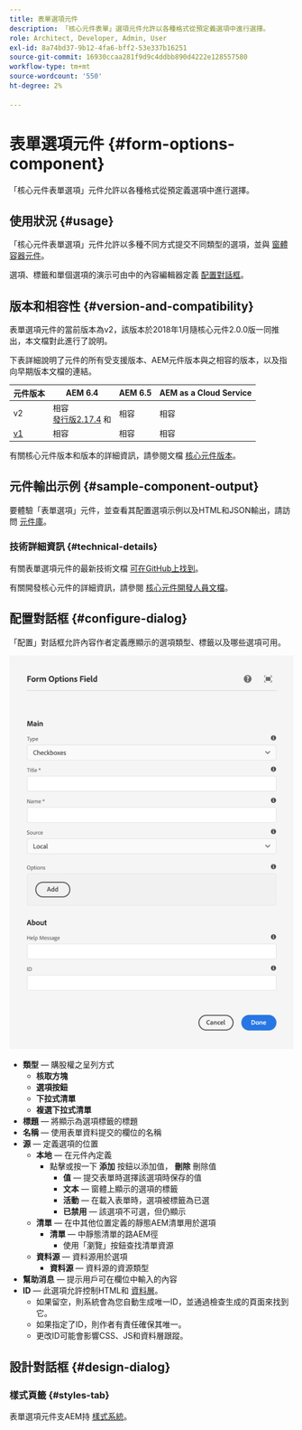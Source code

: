 ```yaml
---
title: 表單選項元件
description: 「核心元件表單」選項元件允許以各種格式從預定義選項中進行選擇。
role: Architect, Developer, Admin, User
exl-id: 8a74bd37-9b12-4fa6-bff2-53e337b16251
source-git-commit: 16930ccaa281f9d9c4ddbb890d4222e128557580
workflow-type: tm+mt
source-wordcount: '550'
ht-degree: 2%

---
```


# 表單選項元件 {#form-options-component}

「核心元件表單選項」元件允許以各種格式從預定義選項中進行選擇。

## 使用狀況 {#usage}

「核心元件表單選項」元件允許以多種不同方式提交不同類型的選項，並與 [窗體容器元件](form-container.md)。

選項、標籤和單個選項的演示可由中的內容編輯器定義 [配置對話框](#configure-dialog)。

## 版本和相容性 {#version-and-compatibility}

表單選項元件的當前版本為v2，該版本於2018年1月隨核心元件2.0.0版一同推出，本文檔對此進行了說明。

下表詳細說明了元件的所有受支援版本、AEM元件版本與之相容的版本，以及指向早期版本文檔的連結。

| 元件版本 | AEM 6.4 | AEM 6.5 | AEM as a Cloud Service  |
|--- |--- |--- |---|
| v2 | 相容<br>[發行版2.17.4](/help/versions.md) 和 | 相容 | 相容 |
| [v1](/help/components/v1/form-options-v1.md) | 相容 | 相容 | 相容 |

有關核心元件版本和版本的詳細資訊，請參閱文檔 [核心元件版本](/help/versions.md)。

## 元件輸出示例 {#sample-component-output}

要體驗「表單選項」元件，並查看其配置選項示例以及HTML和JSON輸出，請訪問 [元件庫](https://adobe.com/go/aem_cmp_library_form_options)。

### 技術詳細資訊 {#technical-details}

有關表單選項元件的最新技術文檔 [可在GitHub上找到](https://adobe.com/go/aem_cmp_tech_form_options_v2)。

有關開發核心元件的詳細資訊，請參閱 [核心元件開發人員文檔](/help/developing/overview.md)。

## 配置對話框 {#configure-dialog}

「配置」對話框允許內容作者定義應顯示的選項類型、標籤以及哪些選項可用。

![表單選項元件的編輯對話框](/help/assets/form-options-edit.png)

* **類型**  — 購股權之呈列方式
   * **核取方塊**
   * **選項按鈕**
   * **下拉式清單**
   * **複選下拉式清單**
* **標題**  — 將顯示為選項標籤的標題
* **名稱**  — 使用表單資料提交的欄位的名稱
* **源**  — 定義選項的位置
   * **本地**  — 在元件內定義
      * 點擊或按一下 **添加** 按鈕以添加值， **刪除** 刪除值
         * **值**  — 提交表單時選擇該選項時保存的值
         * **文本**  — 窗體上顯示的選項的標籤
         * **活動**  — 在載入表單時，選項被標籤為已選
         * **已禁用**  — 該選項不可選，但仍顯示
   * **清單**  — 在中其他位置定義的靜態AEM清單用於選項
      * **清單**  — 中靜態清單的路AEM徑
         * 使用「瀏覽」按鈕查找清單資源
   * **資料源**  — 資料源用於選項
      * **資料源**  — 資料源的資源類型
* **幫助消息**  — 提示用戶可在欄位中輸入的內容
* **ID**  — 此選項允許控制HTML和 [資料層](/help/developing/data-layer/overview.md)。
   * 如果留空，則系統會為您自動生成唯一ID，並通過檢查生成的頁面來找到它。
   * 如果指定了ID，則作者有責任確保其唯一。
   * 更改ID可能會影響CSS、JS和資料層跟蹤。

## 設計對話框 {#design-dialog}

### 樣式頁籤 {#styles-tab}

表單選項元件支AEM持 [樣式系統](/help/get-started/authoring.md#component-styling)。
